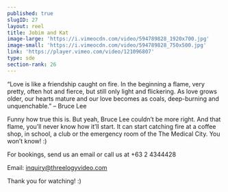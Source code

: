 ```yaml
---
published: true
slugID: 27
layout: reel
title: Jobim and Kat
image-large: 'https://i.vimeocdn.com/video/594789828_1920x700.jpg'
image-small: 'https://i.vimeocdn.com/video/594789828_750x500.jpg'
link: 'https://player.vimeo.com/video/121096807'
type: sde
section-rank: 26
---
```

“Love is like a friendship caught on fire. In the beginning a flame, very pretty, often hot and fierce, but still only light and flickering. As love grows older, our hearts mature and our love becomes as coals, deep-burning and unquenchable.” – Bruce Lee

Funny how true this is. But yeah, Bruce Lee couldn’t be more right. And that flame, you’ll never know how it’ll start. It can start catching fire at a coffee shop, in school, a club or the emergency room of the The Medical City. You won’t know! :)

For bookings, send us an email or call us at +63 2 4344428

Email: inquiry@threelogyvideo.com

Thank you for watching! :)
